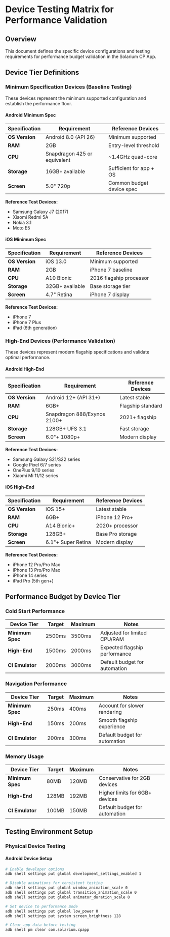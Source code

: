 # Device Testing Matrix for Performance Validation

## Overview

This document defines the specific device configurations and testing requirements for performance budget validation in the Solarium CP App.

## Device Tier Definitions

### Minimum Specification Devices (Baseline Testing)

These devices represent the minimum supported configuration and establish the performance floor.

#### Android Minimum Spec
| Specification | Requirement | Reference Devices |
|---------------|-------------|-------------------|
| **OS Version** | Android 8.0 (API 26) | Minimum supported |
| **RAM** | 2GB | Entry-level threshold |
| **CPU** | Snapdragon 425 or equivalent | ~1.4GHz quad-core |
| **Storage** | 16GB+ available | Sufficient for app + OS |
| **Screen** | 5.0" 720p | Common budget device spec |

**Reference Test Devices:**
- Samsung Galaxy J7 (2017)
- Xiaomi Redmi 5A
- Nokia 3.1
- Moto E5

#### iOS Minimum Spec
| Specification | Requirement | Reference Devices |
|---------------|-------------|-------------------|
| **OS Version** | iOS 13.0 | Minimum supported |
| **RAM** | 2GB | iPhone 7 baseline |
| **CPU** | A10 Bionic | 2016 flagship processor |
| **Storage** | 32GB+ available | Base storage tier |
| **Screen** | 4.7" Retina | iPhone 7 display |

**Reference Test Devices:**
- iPhone 7
- iPhone 7 Plus
- iPad (6th generation)

### High-End Devices (Performance Validation)

These devices represent modern flagship specifications and validate optimal performance.

#### Android High-End
| Specification | Requirement | Reference Devices |
|---------------|-------------|-------------------|
| **OS Version** | Android 12+ (API 31+) | Latest stable |
| **RAM** | 6GB+ | Flagship standard |
| **CPU** | Snapdragon 888/Exynos 2100+ | 2021+ flagship |
| **Storage** | 128GB+ UFS 3.1 | Fast storage |
| **Screen** | 6.0"+ 1080p+ | Modern display |

**Reference Test Devices:**
- Samsung Galaxy S21/S22 series
- Google Pixel 6/7 series
- OnePlus 9/10 series
- Xiaomi Mi 11/12 series

#### iOS High-End  
| Specification | Requirement | Reference Devices |
|---------------|-------------|-------------------|
| **OS Version** | iOS 15+ | Latest stable |
| **RAM** | 6GB+ | iPhone 12 Pro+ |
| **CPU** | A14 Bionic+ | 2020+ processor |
| **Storage** | 128GB+ | Base Pro storage |
| **Screen** | 6.1"+ Super Retina | Modern display |

**Reference Test Devices:**
- iPhone 12 Pro/Pro Max
- iPhone 13 Pro/Pro Max
- iPhone 14 series
- iPad Pro (5th gen+)

## Performance Budget by Device Tier

### Cold Start Performance

| Device Tier | Target | Maximum | Notes |
|-------------|--------|---------|-------|
| **Minimum Spec** | 2500ms | 3500ms | Adjusted for limited CPU/RAM |
| **High-End** | 1500ms | 2000ms | Expected flagship performance |
| **CI Emulator** | 2000ms | 3000ms | Default budget for automation |

### Navigation Performance

| Device Tier | Target | Maximum | Notes |
|-------------|--------|---------|-------|
| **Minimum Spec** | 250ms | 400ms | Account for slower rendering |
| **High-End** | 150ms | 200ms | Smooth flagship experience |
| **CI Emulator** | 200ms | 300ms | Default budget for automation |

### Memory Usage

| Device Tier | Target | Maximum | Notes |
|-------------|--------|---------|-------|
| **Minimum Spec** | 80MB | 120MB | Conservative for 2GB devices |
| **High-End** | 128MB | 192MB | Higher limits for 6GB+ devices |
| **CI Emulator** | 100MB | 150MB | Default budget for automation |

## Testing Environment Setup

### Physical Device Testing

#### Android Device Setup
```bash
# Enable developer options
adb shell settings put global development_settings_enabled 1

# Disable animations for consistent testing
adb shell settings put global window_animation_scale 0
adb shell settings put global transition_animation_scale 0
adb shell settings put global animator_duration_scale 0

# Set device to performance mode
adb shell settings put global low_power 0
adb shell settings put system screen_brightness 128

# Clear app data before testing
adb shell pm clear com.solarium.cpapp